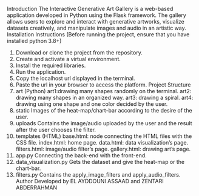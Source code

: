 Introduction
The Interactive Generative Art Gallery is a web-based application developed in Python using the Flask framework. The gallery allows users to explore and interact with generative artworks, visualize datasets creatively, and manipulate images and audio in an artistic way.
Installation Instructions
(Before running the project, ensure that you have installed python 3.8+)
1)	Download or clone the project from the repository.
2)	Create and activate a virtual environment.
3)	Install the required libraries.
4)	Run the application.
5)	Copy the localhost url displayed in the terminal.
6)	Paste the url in your browser to access the platform.
Project Structure
1)	art (Python)
art1:drawing many shapes randomly on the terminal.
art2: drawing many shapes in an organized way.
art3: drawing a spiral.
art4: drawing using one shape and one color decided by the user.
2)	static
Images of the heat-map/chart-bar according to the desire of the user.
3)	uploads
Contains the image/audio uploaded by the user and the result after the user chooses the filter.
4)	templates (HTML)
base.html: node connecting the HTML files with the CSS file.
index.html: home page.
data.html: data visualization’s page.
filters.html: image/audio filter’s page.
gallery.html: drawing art’s page.
5)	app.py
Connecting the back-end with the front-end.
6)	data_visualization.py
Gets the dataset and give the heat-map or the chart-bar.
7)	filters.py
Contains the apply_image_filters and apply_audio_filters.
Author
Developed by EL AYDDOUNI ASSAAD and ZENTARI ABDERRAHMAN
